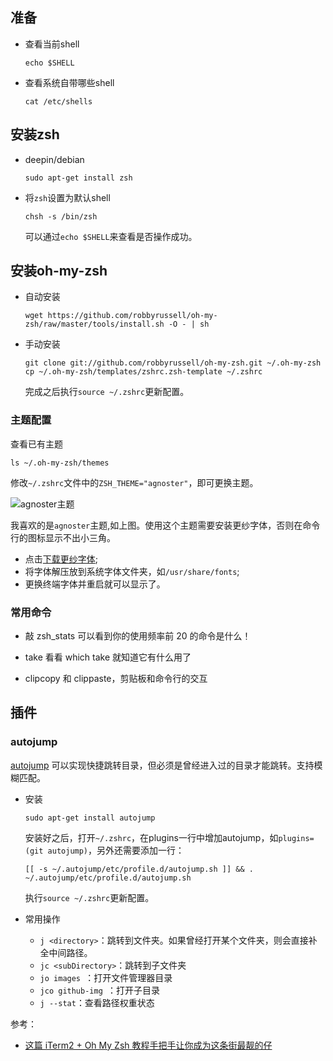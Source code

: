 ## 准备

- 查看当前shell

  ```shell
  echo $SHELL
  ```

- 查看系统自带哪些shell

  ```shell
  cat /etc/shells
  ```



## 安装zsh

- deepin/debian

  ```shell
  sudo apt-get install zsh
  ```

- 将`zsh`设置为默认shell

  ```shell
  chsh -s /bin/zsh
  ```

  可以通过`echo $SHELL`来查看是否操作成功。

## 安装oh-my-zsh

- 自动安装

  ```shell
  wget https://github.com/robbyrussell/oh-my-zsh/raw/master/tools/install.sh -O - | sh
  ```

- 手动安装

  ```shell
  git clone git://github.com/robbyrussell/oh-my-zsh.git ~/.oh-my-zsh 
  cp ~/.oh-my-zsh/templates/zshrc.zsh-template ~/.zshrc
  ```

  完成之后执行`source ~/.zshrc`更新配置。

### 主题配置

查看已有主题

```shell
ls ~/.oh-my-zsh/themes
```

修改`~/.zshrc`文件中的`ZSH_THEME="agnoster"`，即可更换主题。

![agnoster主题](https://picture.mdreame.life/oh-my-zsh.png)

我喜欢的是`agnoster`主题,如上图。使用这个主题需要安装更纱字体，否则在命令行的图标显示不出小三角。

- 点击[下载更纱字体](https://github.com/be5invis/Sarasa-Gothic/releases/download/v0.16.5/sarasa-gothic-ttf-0.16.5.7z);
- 将字体解压放到系统字体文件夹，如`/usr/share/fonts`;
- 更换终端字体并重启就可以显示了。

### 常用命令

- 敲 zsh_stats 可以看到你的使用频率前 20 的命令是什么！ 

- take 看看 which take 就知道它有什么用了 

- clipcopy 和 clippaste，剪贴板和命令行的交互

## 插件

### autojump

[autojump](https://github.com/wting/autojump) 可以实现快捷跳转目录，但必须是曾经进入过的目录才能跳转。支持模糊匹配。

- 安装

  ```shell
  sudo apt-get install autojump
  ```

  安装好之后，打开`~/.zshrc`，在plugins一行中增加autojump，如`plugins=(git autojump)`，另外还需要添加一行：

  ```shell
  [[ -s ~/.autojump/etc/profile.d/autojump.sh ]] && . ~/.autojump/etc/profile.d/autojump.sh
  ```

  执行`source ~/.zshrc`更新配置。

- 常用操作

  - `j <directory>`：跳转到文件夹。如果曾经打开某个文件夹，则会直接补全中间路径。
  - `jc <subDirectory>`：跳转到子文件夹
  - `jo images `：打开文件管理器目录
  - `jco github-img `：打开子目录
  - `j --stat`：查看路径权重状态



参考：

- [这篇 iTerm2 + Oh My Zsh 教程手把手让你成为这条街最靓的仔](https://segmentfault.com/a/1190000022813972)
